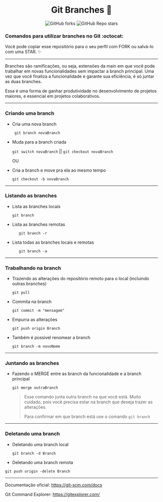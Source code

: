 # <div align="center"> Git Branches  :memo:  </div>
<div align="center"> <img alt="GitHub forks" src="https://img.shields.io/github/forks/tayhsn/git-branchs?logoColor=black&style=social"> <img alt="GitHub Repo stars" src="https://img.shields.io/github/stars/tayhsn/git-branchs?logoColor=green&style=social"> </div>

### Comandos para utilizar branches no Git :octocat:

Você pode copiar esse repositório para o seu perfil com FORK ou salvá-lo com uma STAR. ✨

<hr>

Branches são ramificações, ou seja, extensões da main em que você pode trabalhar em novas funcionalidades sem impactar a branch principal. Uma vez que você finaliza a funcionalidade e garante sua eficiência, é só juntar as duas branches.

Essa é uma forma de ganhar produtividade no desenvolvimento de projetos maiores, e essencial em projetos colaborativos.

<hr>

### Criando uma branch

* Cria uma nova branch

  ``` git branch novaBranch```

* Muda para a branch criada

  ``` git switch novaBranch ``` || ```git checkout novaBranch```

  OU 

* Cria a branch e move pra ela ao mesmo tempo

  ```git checkout -b novaBranch```

<hr>

### Listando as branches


* Lista as branches locais

  ``` git branch ```

* Lista as branches remotas

  ``` 	git branch -r```

* Lista todas as branches locais e remotas

  ``` 	git branch -a```

<hr>

### Trabalhando na branch

* Trazendo as alterações do repositório remoto para o local (incluindo outras branches)

  ```git pull```

* Commita na branch

  ```git commit -m "mensagem"```

* Empurra as alterações

  ``` git push origin Branch ```

* Também é possivel renomear a branch 

  ```git branch -m novoNome```

<hr>

### Juntando as branches

* Fazendo o MERGE entre as branch da funcionalidade e a branch principal

  ``` git merge outraBranch ```

  > Esse comando junta outra branch na que você está. Muito cuidado, pois você precisa estar na branch que deseja trazer as alterações.
  >
  > Para confirmar em que branch está use o comando ```git branch```

<hr>

### Deletando uma branch

* Deletando uma branch local

  ``` git branch -d Branch ```

* Deletando uma branch remota

``` git push origin -delete Branch ```

<hr>

Documentação oficial: https://git-scm.com/docs

Git Command Explorer: https://gitexplorer.com/
